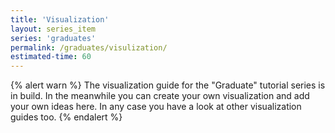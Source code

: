 ```yaml
---
title: 'Visualization'
layout: series_item
series: 'graduates'
permalink: /graduates/visulization/
estimated-time: 60
---
```


{% alert warn %}
The visualization guide for the "Graduate" tutorial series is in build.
In the meanwhile you can create your own visualization and add your own ideas here.
In any case you have a look at other visualization guides too.
{% endalert %}

